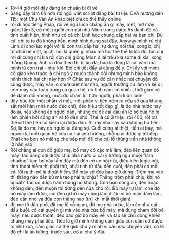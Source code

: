 - 18:44 giờ mới dậy đang ăn chuẩn bị đi vẽ
- Sáng dậy tầm 6h hơn rồi ngồi viết script đăng bài tư liệu CVA hướng đến 115: một Chu Văn An khác biệt chỉ có thể thấy online
- rồi đi học tiếng Pháp, rồi về ngủ luôn chẳng ăn gì mấy, mệt, mơ mấy giấc, tầm 3, có một người con gái như Mion trong datte 5s đanh đá cá tính xuất hiện, hình như có cả chị Linh học chung cấp hai và bạn chị. Dù cái chị to to đó không hẳn, mình hình dung sai đấy. Anyway mình rủ chị Linh đi chơi lúc ngồi với lũ con trai cấp hai, tự dưng nói thế, xong bị chị từ chối bẽ mặt, bị chị nói là quen gì nhau mà hỏi thế thế trước đó, lúc chị rời đi cùng chị kia rồi còn chị giống Mion ở lại trêu kìa some đi kìa, xong thằng Quang Anh ra đùa theo thì bị ăn đá, bảo là đúng là cái văn hóa minh lũ con trai - như khỉ. Bởi chi tiết đấy ai cũng để ý. Chị ấy với mình có giao kèo trước là chị ngỏ ý muốn thành đôi nhưng mình bảo không mình thích hai chị này hơn :P Chắc sau vụ đó cân nhắc nói chuyện đó cũng được, mày vẫn lo chưa biết như nào, người thường cứ làm và kệ đi, còn mày cầu toàn trong cả quan hệ, dù tình cảm có nhiều, thời gian có để đánh đổi không, mức độ chăm lo, hơn người, phải luôn luôn
- dậy bức tức một phần vì mệt, một phần vì tiền ném ra cửa sổ qua khung sắt mới hàn (nhà nước đéo chi), đéo hiểu tốt đẹp gì, là do nhà nước hay do ai, nếu không ép người dân, nhưng cứ để cái dấu ấn lo sợ của họ bị làm phiền bởi công an và tổ dân phố. Thế là cứ 3 triệu, rồi 400, rồi cứ thế cứ thế tiền có kiếm lại được đâu. Ai xây nhà này sao không bỏ tiền. Sợ, là do mẹ hay do người ta đáng sợ. Cuối cùng ai thiệt, tiền ai bay, mà ngược lại mối quan hệ của cả hai ảnh hưởng, chẳng ai được gì tốt đẹp. Phải cho bọn nó miếng che bếp mới để che cái lỗ thủng trần nhà không lỡ hàn vào
- Rồi chẳng ai dọn đồ giúp mẹ, bố mày có cặc mà làm, đéo liên quan bố mày, tao đang đợi được chửi nhà nước vì cái ý tưởng ngu muội "làm chuồng" tạm bợ này lắm đấy mà đéo có cơ hội nói, điều kiện logic nói, tính thoát hiểm thì phải thử, phải tính từ đầu đến cuối, đéo phải có mỗi cái lối ra thì nó là thoát hiểm. Bố mày sẽ đéo bao giờ dùng. Trộm mà vào thì thằng nào đền bù mà tao phải tự chịu? Thằng trộm phải chịu, khi nó bị bắt? Tao có được hành hung nó không. Còn bọn công an, đến hoặc không đến, đến muộn thì đừng đến nữa cho rồi. Bố mày tự làm, chế độ bố mày làm được, cái đéo gì bố mày cũng làm được vì bố mày dám làm, đéo cần nhờ vả đứa con thằng nào (trừ khi mất thời gian)
- địt mẹ tổ dân phố, địt mẹ lũ công an, địt mẹ nhà nước, làm ăn như cái đầu buồi. có cái quyền gì mà vào nhà của bố mày, mà đụng chạm đời bố mày, nếu được thoát, đéo bao giờ bố mày về, và tao sẽ chủ động khiến chúng mày phải tiếc. Tiếc là giờ mình không cảm giác còn cầm cơ được to như xưa, cảm giác cả thế giới chú ý mình vì cái mác chuyên văn, có lẽ đó chỉ là ảo tưởng, trước sau, có ai chú ý đâu